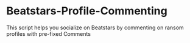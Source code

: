 # Beatstars-Profile-Commenting

This script helps you socialize on Beatstars by commenting on ransom profiles with pre-fixed Comments
